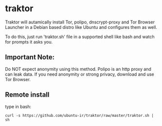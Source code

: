 # traktor
Traktor will autamically install Tor, polipo, dnscrypt-proxy and Tor Browser Launcher in a Debian based distro like Ubuntu and configures them as well.

To do this, just run 'traktor.sh' file in a supported shell like bash and watch for prompts it asks you.

## Important Note:
Do NOT expect anonymity using this method. Polipo is an http proxy and can leak data. If you need anonymity or strong privacy, download and use Tor Browser.

## Remote install
type in bash:

`curl -s https://github.com/ubuntu-ir/traktor/raw/master/traktor.sh | sh`
